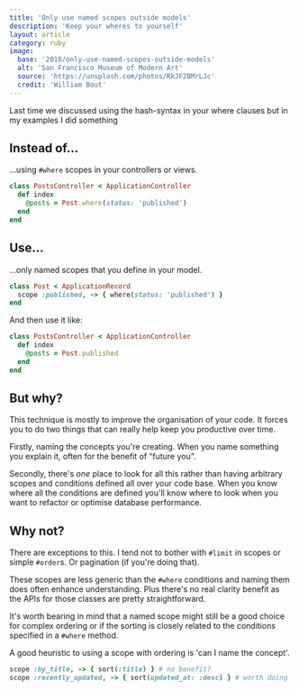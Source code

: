 ```yaml
---
title: 'Only use named scopes outside models'
description: 'Keep your wheres to yourself'
layout: article
category: ruby
image:
  base: '2018/only-use-named-scopes-outside-models'
  alt: 'San Francisco Museum of Modern Art'
  source: 'https://unsplash.com/photos/RkJF2BMrLJc'
  credit: 'William Bout'
---
```


Last time we discussed using the hash-syntax in your where clauses but in my examples I did something

## Instead of…

...using `#where` scopes in your controllers or views.

```ruby
class PostsController < ApplicationController
  def index
    @posts = Post.where(status: 'published')
  end
end
```


## Use…

...only named scopes that you define in your model.

```ruby
class Post < ApplicationRecord
  scope :published, -> { where(status: 'published') }
end
```

And then use it like:

```ruby
class PostsController < ApplicationController
  def index
    @posts = Post.published
  end
end
```


## But why?

This technique is mostly to improve the organisation of your code. It forces you to do two things that can really help keep you productive over time.

Firstly, naming the concepts you're creating. When you name something you explain it, often for the benefit of “future you”.

Secondly, there's _one_ place to look for all this rather than having arbitrary scopes and conditions defined all over your code base. When you know where all the conditions are defined you'll know where to look when you want to refactor or optimise database performance.


## Why not?

There are exceptions to this. I tend not to bother with `#limit` in scopes or simple `#order`s. Or pagination (if you're doing that).

These scopes are less generic than the `#where` conditions and naming them does often enhance understanding. Plus there's no real clarity benefit as the APIs for those classes are pretty straightforward.

It's worth bearing in mind that a named scope might still be a good choice for complex ordering or if the sorting is closely related to the conditions specified in a `#where` method.

A good heuristic to using a scope with ordering is 'can I name the concept'.

```ruby
scope :by_title, -> { sort(:title) } # no benefit?
scope :recently_updated, -> { sort(updated_at: :desc) } # worth doing
```
